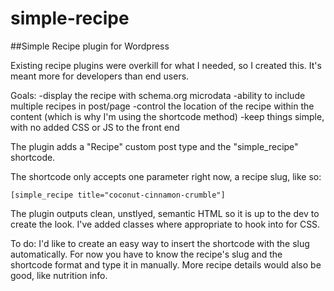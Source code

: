 simple-recipe
=============

##Simple Recipe plugin for Wordpress

Existing recipe plugins were overkill for what I needed, so I created this. It's meant more for developers than end users.

Goals:
-display the recipe with schema.org microdata
-ability to include multiple recipes in post/page
-control the location of the recipe within the content (which is why I'm using the shortcode method)
-keep things simple, with no added CSS or JS to the front end

The plugin adds a "Recipe" custom post type and the "simple_recipe" shortcode.

The shortcode only accepts one parameter right now, a recipe slug, like so:

    [simple_recipe title="coconut-cinnamon-crumble"]

The plugin outputs clean, unstlyed, semantic HTML so it is up to the dev to create the look. I've added classes where appropriate to hook into for CSS.

To do:
I'd like to create an easy way to insert the shortcode with the slug automatically. For now you have to know the recipe's slug and the shortcode format and type it in manually.
More recipe details would also be good, like nutrition info.
